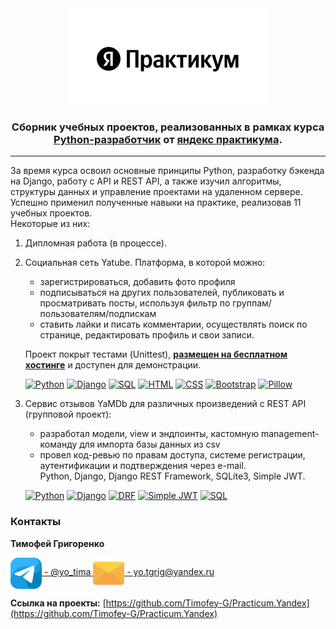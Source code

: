 <div align="center">
  <a href="https://practicum.yandex.ru/">
    <img src="images/yandex.png" alt="Logo" width="320" height="154">
  </a>
  <h3 align="center">
    Сборник учебных проектов, реализованных в рамках курса
    <a href="https://practicum.yandex.ru/">Python-разработчик</a>
    от
    <a href="https://practicum.yandex.ru/">яндекс практикума</a>.
  </h3>
</div>
<hr>


За время курса освоил основные принципы Python, разработку бэкенда на Django,
работу с API и REST API, а также изучил алгоритмы, структуры данных и
управление проектами на удаленном сервере. Успешно применил полученные навыки
на практике, реализовав 11 учебных проектов.  
Некоторые из них:

1. Дипломная работа (в процессе).
2. Социальная сеть Yatube. Платформа, в которой можно:
    - зарегистрироваться, добавить фото профиля
    - подписываться на других пользователей, публиковать и просматривать посты,
    используя фильтр по группам/пользователям/подпискам
    - ставить лайки и писать комментарии, осуществлять поиск по странице,
    редактировать профиль и свои записи.  

    Проект покрыт тестами (Unittest), [**размещен на бесплатном хостинге**](https://yatim.pythonanywhere.com/)
    и доступен для демонстрации.  

    [![Python][Python]][Python-url]
    [![Django][Django]][Django-url]
    [![SQL][SQL]][SQL-url]
    [![HTML][HTML]][HTML-url]
    [![CSS][CSS]][CSS-url]
    [![Bootstrap][Bootstrap]][Bootstrap-url]
    [![Pillow][Pillow]][Pillow-url]
3. Сервис отзывов YaMDb для различных произведений с REST API (групповой проект):
    - разработал модели, view и эндпоинты, кастомную management-команду для импорта
    базы данных из csv
    - провел код-ревью по правам доступа, системе регистрации, аутентификации и
    подтверждения через e-mail.  
    Python, Django, Django REST Framework, SQLite3, Simple JWT.  

    [![Python][Python]][Python-url]
    [![Django][Django]][Django-url]
    [![DRF][DRF]][DRF-url]
    [![Simple JWT][Simple JWT]][Simple JWT-url]
    [![SQL][SQL]][SQL-url]


### Контакты

**Тимофей Григоренко**  


<a href="https://t.me/yo_tima/">
  <img align="center" src="images/telegram.png" alt="Timofey Grigorenko | Telegram" width="50px"/>  - @yo_tima
</a>

<a href="mailto:yotgrig@yandex.ru">
  <img align="center" src="images/email.png" alt="yo.tgrig@yandex.ru" width="50px"/>
  - yo.tgrig@yandex.ru
</a>

</br>

**Ссылка на проекты:** [https://github.com/Timofey-G/Practicum.Yandex](https://github.com/Timofey-G/Practicum.Yandex)  


[Python-url]: https://python.org
[Python]: https://img.shields.io/badge/Python-3570a0?style=for-the-badge&logo=python&logoColor=ffe366
[Django-url]: https://www.djangoproject.com/
[Django]: https://img.shields.io/badge/Django-0c4b33?style=for-the-badge&logo=django&logoColor=44b78b
[Pillow-url]: https://python-pillow.org/
[Pillow]: https://img.shields.io/badge/Pillow-3570a0?style=for-the-badge&logo=python&logoColor=ffffff
[SQL-url]: https://www.sqlite.org/index.html
[SQL]: https://img.shields.io/badge/SQLite-044a64?style=for-the-badge&logo=sqlite&logoColor=ffffff

[HTML-url]: https://html.com/html5/
[HTML]: https://img.shields.io/badge/HTML-e24921?style=for-the-badge&logo=html5&logoColor=ffffff
[CSS-url]: https://html.com/css/
[CSS]: https://img.shields.io/badge/CSS-026eb9?style=for-the-badge&logo=css3&logoColor=ffffff
[Bootstrap-url]: https://getbootstrap.com/
[Bootstrap]: https://img.shields.io/badge/Bootstrap-7110f5?style=for-the-badge&logo=bootstrap&logoColor=ffffff

[DRF-url]: https://www.django-rest-framework.org/
[DRF]: https://img.shields.io/badge/Django_Rest_Framework-562d2d?style=for-the-badge&logo=django&logoColor=a30000
[Simple JWT-url]: https://django-rest-framework-simplejwt.readthedocs.io/en/latest/
[Simple JWT]: https://img.shields.io/badge/Simple_JWT-562d2d?style=for-the-badge&logo=django&logoColor=a30000
